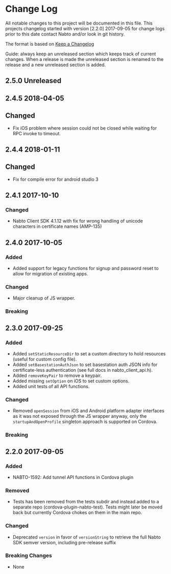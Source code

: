 # Change Log

All notable changes to this project will be documented in this file. This projects changelog started
with version [2.2.0] 2017-09-05 for change logs prior to this date contact Nabto and/or look in git
history.

The format is based on [Keep a Changelog](http://keepachangelog.com/)

Guide: always keep an unreleased section which keeps track of current
changes. When a release is made the unreleased section is renamed to
the release and a new unreleased section is added.

## 2.5.0 Unreleased

## 2.4.5 2018-04-05

## Changed
- Fix iOS problem where session could not be closed while waiting for RPC invoke to timeout.

## 2.4.4 2018-01-11

## Changed
- Fix for compile error for android studio 3

## 2.4.1 2017-10-10

### Changed
- Nabto Client SDK 4.1.12 with fix for wrong handling of unicode characters in certificate names (AMP-135)

## 2.4.0 2017-10-05

### Added
- Added support for legacy functions for signup and password reset to allow for migration of existing apps.

### Changed
- Major cleanup of JS wrapper.

### Breaking

## 2.3.0 2017-09-25

### Added
- Added `setStaticResourceDir` to set a custom directory to hold resources (useful for custom config file).
- Added `setBasestationAuthJson` to set basestation auth JSON info for certificate-less authentication (see full docs in nabto_client_api.h).
- Added `removeKeyPair` to remove a keypair.
- Added missing `setOption` on iOS to set custom options.
- Added unit tests of all API functions.

### Changed
- Removed `openSession` from iOS and Android platform adapter interfaces as it was not exposed through the JS wrapper anyway, only the `startupAndOpenProfile` singleton approach is supported on Cordova.

### Breaking


## 2.2.0 2017-09-05

### Added
- NABTO-1592: Add tunnel API functions in Cordova plugin

### Removed
- Tests has been removed from the tests subdir and instead added to a separate repo (cordova-plugin-nabto-test). Tests might later be moved back but currently Cordova chokes on them in the main repo.

### Changed
- Deprecated `version` in favor of `versionString` to retrieve the full Nabto SDK semver version,
  including pre-release suffix

### Breaking Changes
- None
